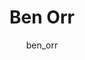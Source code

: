 ---
# this is autogenerated: do not edit
title: Ben Orr
author: ben_orr
layout: author-bio
jobtitle: Grad Student; NSF Fellow
bio: biophysics
type: member
excerpt: "Ben graduated from Tufts in 2018 with a B.S. in Biochemistry and minor in Studio Art. As an undergraduate, he worked in Joshua Kritzer’s lab, designing cyclic"
header:
  teaser: /assets/images/people/bio-orr.jpg
papers: 
---